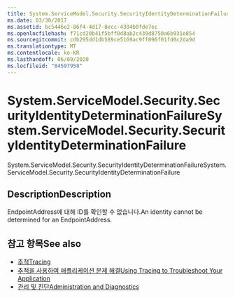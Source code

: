 ```yaml
---
title: System.ServiceModel.Security.SecurityIdentityDeterminationFailure
ms.date: 03/30/2017
ms.assetid: bc5446e2-86f4-4d17-8ecc-4304b0fde7ec
ms.openlocfilehash: f71cd20b41f5bff0d8ab2c439d8750a6b931e854
ms.sourcegitcommit: cdb295dd1db589ce5169ac9ff096f01fd0c2da9d
ms.translationtype: MT
ms.contentlocale: ko-KR
ms.lasthandoff: 06/09/2020
ms.locfileid: "84597958"
---
```

# <a name="systemservicemodelsecuritysecurityidentitydeterminationfailure"></a><span data-ttu-id="d2ae9-102">System.ServiceModel.Security.SecurityIdentityDeterminationFailure</span><span class="sxs-lookup"><span data-stu-id="d2ae9-102">System.ServiceModel.Security.SecurityIdentityDeterminationFailure</span></span>
<span data-ttu-id="d2ae9-103">System.ServiceModel.Security.SecurityIdentityDeterminationFailure</span><span class="sxs-lookup"><span data-stu-id="d2ae9-103">System.ServiceModel.Security.SecurityIdentityDeterminationFailure</span></span>  
  
## <a name="description"></a><span data-ttu-id="d2ae9-104">Description</span><span class="sxs-lookup"><span data-stu-id="d2ae9-104">Description</span></span>  
 <span data-ttu-id="d2ae9-105">EndpointAddress에 대해 ID를 확인할 수 없습니다.</span><span class="sxs-lookup"><span data-stu-id="d2ae9-105">An identity cannot be determined for an EndpointAddress.</span></span>  
  
## <a name="see-also"></a><span data-ttu-id="d2ae9-106">참고 항목</span><span class="sxs-lookup"><span data-stu-id="d2ae9-106">See also</span></span>

- [<span data-ttu-id="d2ae9-107">추적</span><span class="sxs-lookup"><span data-stu-id="d2ae9-107">Tracing</span></span>](index.md)
- [<span data-ttu-id="d2ae9-108">추적을 사용하여 애플리케이션 문제 해결</span><span class="sxs-lookup"><span data-stu-id="d2ae9-108">Using Tracing to Troubleshoot Your Application</span></span>](using-tracing-to-troubleshoot-your-application.md)
- [<span data-ttu-id="d2ae9-109">관리 및 진단</span><span class="sxs-lookup"><span data-stu-id="d2ae9-109">Administration and Diagnostics</span></span>](../index.md)
